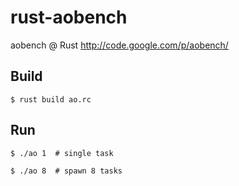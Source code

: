 rust-aobench
============

aobench @ Rust
http://code.google.com/p/aobench/

## Build
`$ rust build ao.rc`

## Run
`$ ./ao 1  # single task`

`$ ./ao 8  # spawn 8 tasks`

